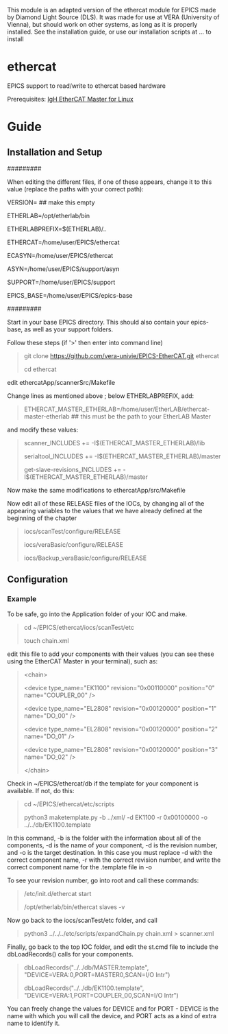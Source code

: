 This module is an adapted version of the ethercat module for EPICS made by Diamond Light Source (DLS).
It was made for use at VERA (University of Vienna), but should work on other systems, as long as it is properly installed.
See the installation guide, or use our installation scripts at ... to install


# ethercat
EPICS support to read/write to ethercat based hardware

Prerequisites: [IgH EtherCAT Master for Linux](http://etherlab.org/en/ethercat/index.php)

# Guide
## Installation and Setup
#########

When editing the different files, if one of these appears, change it to this value (replace the paths with your correct path):

VERSION= ## make this empty

ETHERLAB=/opt/etherlab/bin

ETHERLABPREFIX=$(ETHERLAB)/..

ETHERCAT=/home/user/EPICS/ethercat

ECASYN=/home/user/EPICS/ethercat

ASYN=/home/user/EPICS/support/asyn

SUPPORT=/home/user/EPICS/support

EPICS_BASE=/home/user/EPICS/epics-base

#########


Start in your base EPICS directory. This should also contain your epics-base, as well as your support folders.

Follow these steps (if '>' then enter into command line)

> git clone https://github.com/vera-univie/EPICS-EtherCAT.git ethercat
>
> cd ethercat

edit ethercatApp/scannerSrc/Makefile

Change lines as mentioned above ; below ETHERLABPREFIX, add:
> ETHERCAT_MASTER_ETHERLAB=/home/user/EtherLAB/ethercat-master-etherlab ## this must be the path to your EtherLAB Master

and modify these values:
> scanner_INCLUDES += -I$(ETHERCAT_MASTER_ETHERLAB)/lib
> 
> serialtool_INCLUDES += -I$(ETHERCAT_MASTER_ETHERLAB)/master
> 
> get-slave-revisions_INCLUDES += -I$(ETHERCAT_MASTER_ETHERLAB)/master

Now make the same modifications to ethercatApp/src/Makefile

Now edit all of these RELEASE files of the IOCs, by changing all of the appearing variables to the values that we have already defined at the beginning of the chapter
> iocs/scanTest/configure/RELEASE
> 
> iocs/veraBasic/configure/RELEASE
> 
> iocs/Backup_veraBasic/configure/RELEASE

## Configuration
### Example
To be safe, go into the Application folder of your IOC and make.

> cd ~/EPICS/ethercat/iocs/scanTest/etc
> 
> touch chain.xml

edit this file to add your components with their values (you can see these using the EtherCAT Master in your terminal), such as:
> \<chain>
> 
> \<device type_name="EK1100" revision="0x00110000" position="0" name="COUPLER_00" />
> 
> \<device type_name="EL2808" revision="0x00120000" position="1" name="DO_00" />
> 
> \<device type_name="EL2808" revision="0x00120000" position="2" name="DO_01" />
> 
> \<device type_name="EL2808" revision="0x00120000" position="3" name="DO_02" />
> 
> \</chain>

Check in ~/EPICS/ethercat/db if the template for your component is available. If not, do this:
> cd ~/EPICS/ethercat/etc/scripts
>
> python3 maketemplate.py -b ../xml/ -d EK1100 -r 0x00100000 -o ../../db/EK1100.template

In this command, -b is the folder with the information about all of the components, -d is the name of your component, -d is the revision number, and -o is the target destination. In this case you must replace -d with the correct component name, -r with the correct revision number, and write the correct component name for the .template file in -o

To see your revision number, go into root and call these commands:
> /etc/init.d/ethercat start
> 
> /opt/etherlab/bin/ethercat slaves -v

Now go back to the iocs/scanTest/etc folder, and call
> python3 ../../../etc/scripts/expandChain.py chain.xml > scanner.xml

Finally, go back to the top IOC folder, and edit the st.cmd file to include the dbLoadRecords() calls for your components.
> dbLoadRecords("../../db/MASTER.template", "DEVICE=VERA:0,PORT=MASTER0,SCAN=I/O Intr")
>
> dbLoadRecords("../../db/EK1100.template", "DEVICE=VERA:1,PORT=COUPLER_00,SCAN=I/O Intr")

You can freely change the values for DEVICE and for PORT - DEVICE is the name with which you will call the device, and PORT acts as a kind of extra name to identify it.
